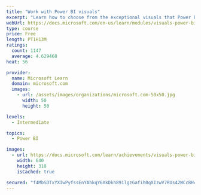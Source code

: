 ```yaml
---
title: "Work with Power BI visuals"
excerpt: "Learn how to choose from the exceptional visuals that Power BI makes available to you. Formatting visuals will direct the user’s attention to exactly where you want it, while helping to make the visual easier to read and interpret. You will also learn about how to use key performance indicators (KPIs)."
webUrl: https://docs.microsoft.com/en-us/learn/modules/visuals-power-bi/
type: course
price: Free
length: PT1H13M
ratings:
  count: 1147
  average: 4.629468
heat: 56

provider:
  name: Microsoft Learn
  domain: microsoft.com
  images:
    - url: /assets/images/organizations/microsoft.com-50x50.jpg
      width: 50
      height: 50

levels:
  - Intermediate

topics:
  - Power BI

images:
  - url: https://docs.microsoft.com/learn/achievements/visuals-power-bi-social.png
    width: 640
    height: 318
    isCached: true

secured: "f4MbSDTxYXIwPyfssEnYAhkqY6XkDkh891lgzGafih0qXIzwV7RUs42WCcBHc/pHrCW/2iepQV3J8AAOh6mmPpGiUvBAC4LbPH+YW0i6a2oAe4Y+d2W2or7ivkaO/NzQikPXMVWdBZuXunPx33+i/HvFVV81NOEScVsQ4ZtqumfdXX7ZiFxrqveXnwY06bat1R+MNNugrOlsND4bIul6D9PFXK+3LuS8VAmCDg2kARl5U0YnnEO+AT/35kL8B0PAqWESyUNtR2vigRfgrHQtl0AUDcIFqFVZ2hpDQFgx2laRfy+5qWCzB72HGEf61vbUwo6bbUY5gJea0AUHG1D+CIxDmOjD8Us/RAmdWwrYOgQaR0Eb2Oty9T/97ra5JRcQVW8LtYgzu10hAQtxrw+GmgqaE9/6eYLkhV0w8sTNClQ=;mxom+TrajafTeA1YuMnaeg=="
---
```


